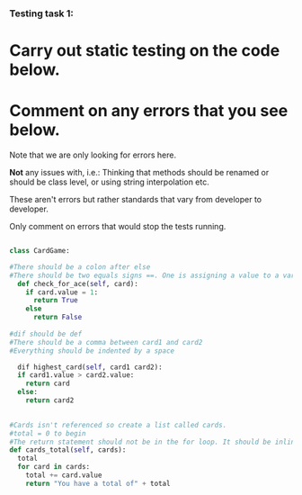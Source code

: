 ### Testing task 1:

# Carry out static testing on the code below.
# Comment on any errors that you see below.

Note that we are only looking for errors here.

**Not** any issues with, i.e.: 
Thinking that methods should be renamed or should be class level, or using string interpolation etc. 

These aren't errors but rather standards that vary from developer to developer. 

Only comment on errors that would stop the tests running.

```python

class CardGame:

#There should be a colon after else
#There should be two equals signs ==. One is assigning a value to a variable not checking if something is equal.
  def check_for_ace(self, card):
    if card.value = 1:
      return True
    else
      return False
   
#dif should be def
#There should be a comma between card1 and card2
#Everything should be indented by a space

  dif highest_card(self, card1 card2):
  if card1.value > card2.value:
    return card
  else:
    return card2
  

#Cards isn't referenced so create a list called cards. 
#total = 0 to begin
#The return statement should not be in the for loop. It should be inline with for.
def cards_total(self, cards):
  total
  for card in cards:
    total += card.value
    return "You have a total of" + total
  
```
